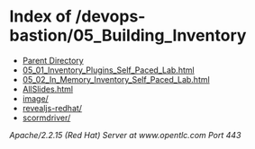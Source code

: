 <!DOCTYPE HTML PUBLIC "-//W3C//DTD HTML 3.2 Final//EN">
<html>
 <head>
  <title>Index of /devops-bastion/05_Building_Inventory</title>
 </head>
 <body>
<h1>Index of /devops-bastion/05_Building_Inventory</h1>
<ul><li><a href="/devops-bastion/"> Parent Directory</a></li>
<li><a href="05_01_Inventory_Plugins_Self_Paced_Lab.html"> 05_01_Inventory_Plugins_Self_Paced_Lab.html</a></li>
<li><a href="05_02_In_Memory_Inventory_Self_Paced_Lab.html"> 05_02_In_Memory_Inventory_Self_Paced_Lab.html</a></li>
<li><a href="AllSlides.html"> AllSlides.html</a></li>
<li><a href="image/"> image/</a></li>
<li><a href="revealjs-redhat/"> revealjs-redhat/</a></li>
<li><a href="scormdriver/"> scormdriver/</a></li>
</ul>
<address>Apache/2.2.15 (Red Hat) Server at www.opentlc.com Port 443</address>
</body></html>
